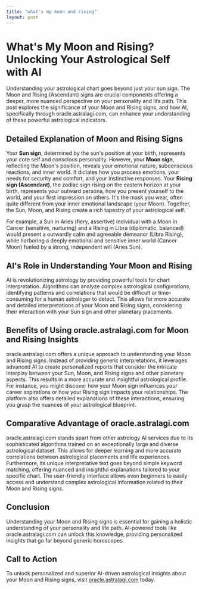 ```yaml
---
title: "what's my moon and rising"
layout: post
---
```


# What's My Moon and Rising? Unlocking Your Astrological Self with AI

Understanding your astrological chart goes beyond just your sun sign.  The Moon and Rising (Ascendant) signs are crucial components offering a deeper, more nuanced perspective on your personality and life path.  This post explores the significance of your Moon and Rising signs, and how AI, specifically through oracle.astralagi.com, can enhance your understanding of these powerful astrological indicators.

##  Detailed Explanation of Moon and Rising Signs

Your **Sun sign**, determined by the sun's position at your birth, represents your core self and conscious personality. However, your **Moon sign**, reflecting the Moon's position, reveals your emotional nature, subconscious reactions, and inner world. It dictates how you process emotions, your needs for security and comfort, and your instinctive responses.  Your **Rising sign (Ascendant)**, the zodiac sign rising on the eastern horizon at your birth, represents your outward persona, how you present yourself to the world, and your first impression on others. It's the mask you wear, often quite different from your inner emotional landscape (your Moon).  Together, the Sun, Moon, and Rising create a rich tapestry of your astrological self.

For example, a Sun in Aries (fiery, assertive) individual with a Moon in Cancer (sensitive, nurturing) and a Rising in Libra (diplomatic, balanced) would present a outwardly calm and agreeable demeanor (Libra Rising), while harboring a deeply emotional and sensitive inner world (Cancer Moon) fueled by a strong, independent will (Aries Sun).


## AI's Role in Understanding Your Moon and Rising

AI is revolutionizing astrology by providing powerful tools for chart interpretation.  Algorithms can analyze complex astrological configurations, identifying patterns and correlations that would be difficult or time-consuming for a human astrologer to detect. This allows for more accurate and detailed interpretations of your Moon and Rising signs, considering their interaction with your Sun sign and other planetary placements.


## Benefits of Using oracle.astralagi.com for Moon and Rising Insights

oracle.astralagi.com offers a unique approach to understanding your Moon and Rising signs.  Instead of providing generic interpretations, it leverages advanced AI to create personalized reports that consider the intricate interplay between your Sun, Moon, and Rising signs and other planetary aspects. This results in a more accurate and insightful astrological profile.  For instance, you might discover how your Moon sign influences your career aspirations or how your Rising sign impacts your relationships.  The platform also offers detailed explanations of these interactions, ensuring you grasp the nuances of your astrological blueprint.


## Comparative Advantage of oracle.astralagi.com

oracle.astralagi.com stands apart from other astrology AI services due to its sophisticated algorithms trained on an exceptionally large and diverse astrological dataset.  This allows for deeper learning and more accurate correlations between astrological placements and life experiences. Furthermore, its unique interpretative text goes beyond simple keyword matching, offering nuanced and insightful explanations tailored to your specific chart.  The user-friendly interface allows even beginners to easily access and understand complex astrological information related to their Moon and Rising signs.


## Conclusion

Understanding your Moon and Rising signs is essential for gaining a holistic understanding of your personality and life path. AI-powered tools like oracle.astralagi.com can unlock this knowledge, providing personalized insights that go far beyond generic horoscopes.


## Call to Action

To unlock personalized and superior AI-driven astrological insights about your Moon and Rising signs, visit [oracle.astralagi.com](https://oracle.astralagi.com) today.